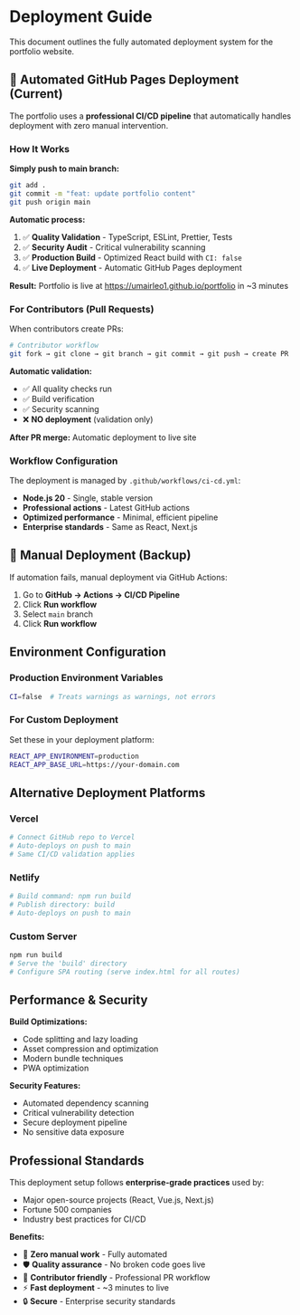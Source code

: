 # Deployment Guide

This document outlines the fully automated deployment system for the portfolio website.

## 🚀 Automated GitHub Pages Deployment (Current)

The portfolio uses a **professional CI/CD pipeline** that automatically handles deployment with zero manual intervention.

### How It Works

**Simply push to main branch:**

```bash
git add .
git commit -m "feat: update portfolio content"
git push origin main
```

**Automatic process:**

1. ✅ **Quality Validation** - TypeScript, ESLint, Prettier, Tests
2. ✅ **Security Audit** - Critical vulnerability scanning
3. ✅ **Production Build** - Optimized React build with `CI: false`
4. ✅ **Live Deployment** - Automatic GitHub Pages deployment

**Result:** Portfolio is live at https://umairleo1.github.io/portfolio in ~3 minutes

### For Contributors (Pull Requests)

When contributors create PRs:

```bash
# Contributor workflow
git fork → git clone → git branch → git commit → git push → create PR
```

**Automatic validation:**

- ✅ All quality checks run
- ✅ Build verification
- ✅ Security scanning
- ❌ **NO deployment** (validation only)

**After PR merge:** Automatic deployment to live site

### Workflow Configuration

The deployment is managed by `.github/workflows/ci-cd.yml`:

- **Node.js 20** - Single, stable version
- **Professional actions** - Latest GitHub actions
- **Optimized performance** - Minimal, efficient pipeline
- **Enterprise standards** - Same as React, Next.js

## 🔧 Manual Deployment (Backup)

If automation fails, manual deployment via GitHub Actions:

1. Go to **GitHub → Actions → CI/CD Pipeline**
2. Click **Run workflow**
3. Select `main` branch
4. Click **Run workflow**

## Environment Configuration

### Production Environment Variables

```bash
CI=false  # Treats warnings as warnings, not errors
```

### For Custom Deployment

Set these in your deployment platform:

```bash
REACT_APP_ENVIRONMENT=production
REACT_APP_BASE_URL=https://your-domain.com
```

## Alternative Deployment Platforms

### Vercel

```bash
# Connect GitHub repo to Vercel
# Auto-deploys on push to main
# Same CI/CD validation applies
```

### Netlify

```bash
# Build command: npm run build
# Publish directory: build
# Auto-deploys on push to main
```

### Custom Server

```bash
npm run build
# Serve the 'build' directory
# Configure SPA routing (serve index.html for all routes)
```

## Performance & Security

**Build Optimizations:**

- Code splitting and lazy loading
- Asset compression and optimization
- Modern bundle techniques
- PWA optimization

**Security Features:**

- Automated dependency scanning
- Critical vulnerability detection
- Secure deployment pipeline
- No sensitive data exposure

## Professional Standards

This deployment setup follows **enterprise-grade practices** used by:

- Major open-source projects (React, Vue.js, Next.js)
- Fortune 500 companies
- Industry best practices for CI/CD

**Benefits:**

- 🤖 **Zero manual work** - Fully automated
- 🛡️ **Quality assurance** - No broken code goes live
- 👥 **Contributor friendly** - Professional PR workflow
- ⚡ **Fast deployment** - ~3 minutes to live
- 🔒 **Secure** - Enterprise security standards
